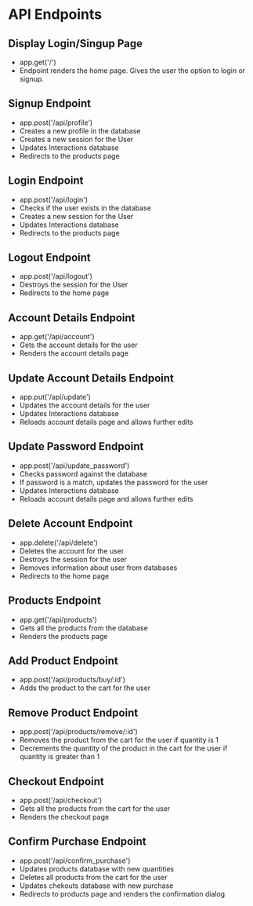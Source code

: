 # API Endpoints

## Display Login/Singup Page
- app.get('/')
- Endpoint renders the home page. Gives the user the option to login or signup.

## Signup Endpoint
- app.post('/api/profile')
- Creates a new profile in the database
- Creates a new session for the User
- Updates Interactions database
- Redirects to the products page

## Login Endpoint
- app.post('/api/login')
- Checks if the user exists in the database
- Creates a new session for the User
- Updates Interactions database
- Redirects to the products page

## Logout Endpoint
- app.post('/api/logout')
- Destroys the session for the User
- Redirects to the home page

## Account Details Endpoint
- app.get('/api/account')
- Gets the account details for the user
- Renders the account details page

## Update Account Details Endpoint
- app.put('/api/update')
- Updates the account details for the user
- Updates Interactions database
- Reloads account details page and allows further edits

## Update Password Endpoint
- app.post('/api/update_password')
- Checks password against the database
- If password is a match, updates the password for the user
- Updates Interactions database
- Reloads account details page and allows further edits

## Delete Account Endpoint
- app.delete('/api/delete')
- Deletes the account for the user
- Destroys the session for the user
- Removes information about user from databases
- Redirects to the home page

## Products Endpoint
- app.get('/api/products')
- Gets all the products from the database
- Renders the products page

## Add Product Endpoint
- app.post('/api/products/buy/:id')
- Adds the product to the cart for the user

## Remove Product Endpoint
- app.post('/api/products/remove/:id')
- Removes the product from the cart for the user if quantity is 1
- Decrements the quantity of the product in the cart for the user if quantity is greater than 1

## Checkout Endpoint
- app.post('/api/checkout')
- Gets all the products from the cart for the user
- Renders the checkout page

## Confirm Purchase Endpoint
- app.post('/api/confirm_purchase')
- Updates products database with new quantities
- Deletes all products from the cart for the user
- Updates chekouts database with new purchase
- Redirects to products page and renders the confirmation dialog